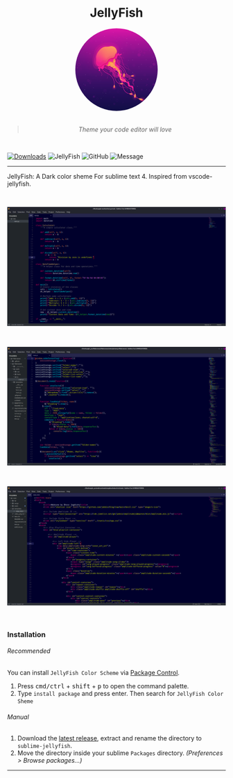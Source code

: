 <div align="center">

# JellyFish

<img src="https://raw.githubusercontent.com/anubhavkrishna1/sublime-jellyfish/main/images/jellyfish.png" height="190px" width="190px" style="border-radius:50%;">

<br>
<br>

> _Theme your code editor will love_

<br>

</div>

[![Downloads](https://img.shields.io/packagecontrol/dt/JellyFish%20Color%20Scheme)](https://packagecontrol.io/packages/JellyFish%20Color%20Scheme)
![JellyFish](https://img.shields.io/badge/Theme-JellyFish-%23ff0055)
![GitHub](https://img.shields.io/github/license/anubhavkrishna1/sublime-jellyfish?color=%23ff0055&label=License&logo=License&style=flat)
![Message](https://img.shields.io/badge/I%20%E2%9D%A4%20-OpenSource-%23ff0055)

---
JellyFish: A Dark color sheme For sublime text 4. Inspired from vscode-jellyfish.
<br>

<br>

![Preview](https://raw.githubusercontent.com/anubhavkrishna1/sublime-jellyfish/main/images/Preview1.png)

<br>

![Preview](https://raw.githubusercontent.com/anubhavkrishna1/sublime-jellyfish/main/images/Preview2.png)

<br>

![Preview](https://raw.githubusercontent.com/anubhavkrishna1/sublime-jellyfish/main/images/Preview3.png)

<br>

### Installation

###### Recommended

You can install `JellyFish Color Scheme` via [Package Control](https://packagecontrol.io/).

1. Press <kbd>cmd/ctrl</kbd> + <kbd>shift</kbd> + <kbd>p</kbd> to open the command palette.
2. Type `install package` and press enter. Then search for `JellyFish Color Sheme`

###### Manual

1. Download the [latest release](https://github.com/anubhavkrishna1/sublime-jellyfish/releases/latest), extract and rename the directory to `sublime-jellyfish`.
2. Move the directory inside your sublime `Packages` directory. *(Preferences > Browse packages...)*

---
